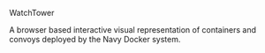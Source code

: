 WatchTower

A browser based interactive visual representation of containers and convoys deployed by the Navy Docker system.
